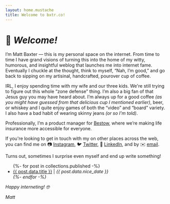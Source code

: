 ```yaml
---
layout: home.mustache
title: Welcome to bxtr.co!
---
```

# 👋 _Welcome!_

I’m Matt Baxter — this is my personal space on the internet. From time to time I have grand visions of turning this into the home of my witty, humorous, and insightful weblog that launches me into internet fame. Eventually I chuckle at the thought, think to myself, “Nah, I’m good,” and go back to sipping on my artisinal, handcrafted, pourover cup of coffee.

IRL, I enjoy spending time with my wife and our three kids. We're still trying to figure out this whole “zone defense” thing. I’m also a big fan of that Jesus guy you may have heard about. I’m always up for a good coffee _(as you might have guessed from that delicious cup I mentioned earlier)_, beer, or whiskey and I quite enjoy games of both the “video” and “board” variety. I also have a bad habit of wearing skinny jeans _(or so I'm told)_.

Professionally, I’m a product manager for [Bestow](https://bestow.com/ "Bestow"), where we’re making life insurance more accessible for everyone.

If you're looking to get in touch with my on other places across the web, you can find me on <span style="white-space: nowrap;">📷 [Instagram](https://www.instagram.com/mbxtr "@mbxtr on Instagram"), <span style="white-space: nowrap;">🐦 [Twitter](https://www.twitter.com/mbxtr "@mbxtr on Twitter"), <span style="white-space: nowrap;">💼 [LinkedIn](http://www.linkedin.com/in/mbxtr/en)</span>, and by <span style="white-space: nowrap;">✉️ [email](mailto:matt.baxter@gmail.com)</span>.

Turns out, sometimes I surprise even myself and end up write something!

<ul>
{%- for post in collections.published -%}
  <li><a href="{{ post.url }}">{{ post.data.title }}</a> | <em>{{ post.data.nice_date }}<em></li>
{%- endfor -%}
</ul>

Happy interneting! 🤓

_Matt_